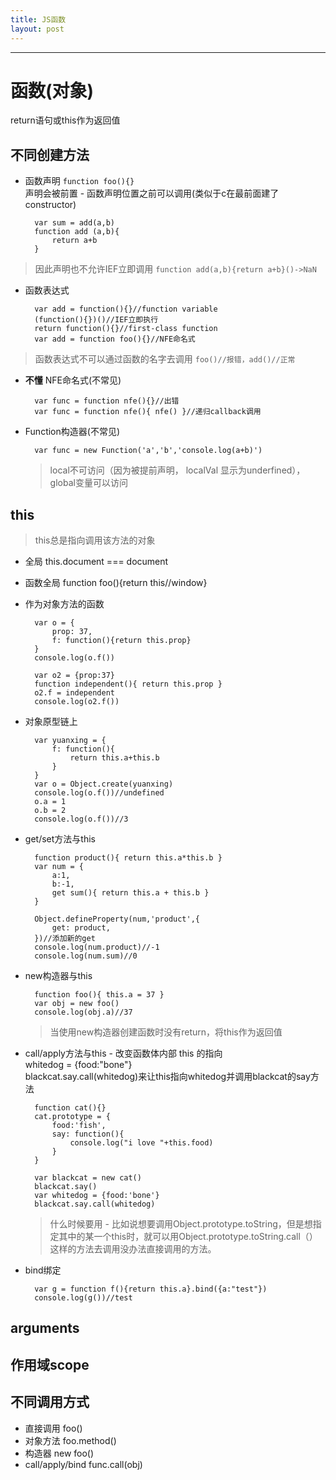 ```yaml
---
title: JS函数
layout: post
---
```

---
# 函数(对象)

return语句或this作为返回值
## 不同创建方法
* 函数声明 `function foo(){}`  
声明会被前置 - 函数声明位置之前可以调用(类似于c在最前面建了constructor)
		
		var sum = add(a,b)
		function add (a,b){
			return a+b		
		} 
 
> 因此声明也不允许IEF立即调用 `function add(a,b){return a+b}()->NaN`  

* 函数表达式  

		var add = function(){}//function variable
		(function(){})()//IEF立即执行
		return function(){}//first-class function
		var add = function foo(){}//NFE命名式 

> 函数表达式不可以通过函数的名字去调用 `foo()//报错，add()//正常`

* **不懂** NFE命名式(不常见)  

		var func = function nfe(){}//出错
		var func = function nfe(){ nfe() }//递归callback调用

* Function构造器(不常见)  

		var func = new Function('a','b','console.log(a+b)')
		
  > local不可访问（因为被提前声明， localVal 显示为underfined），global变量可以访问  
 
## this
> this总是指向调用该方法的对象  

* 全局 this.document === document  
* 函数全局 function foo(){return this//window}  
* 作为对象方法的函数  

		var o = {
			prop: 37,
			f: function(){return this.prop}
		}
		console.log(o.f())

		var o2 = {prop:37}
		function independent(){ return this.prop }
		o2.f = independent
		console.log(o2.f())

* 对象原型链上  

		var yuanxing = {
			f: function(){
				return this.a+this.b
			}
		}		
		var o = Object.create(yuanxing)
		console.log(o.f())//undefined
		o.a = 1
		o.b = 2
		console.log(o.f())//3

* get/set方法与this  

		function product(){ return this.a*this.b }
		var num = { 
			a:1, 
			b:-1,
			get sum(){ return this.a + this.b }
		}

		Object.defineProperty(num,'product',{
			get: product,
		})//添加新的get
		console.log(num.product)//-1
		console.log(num.sum)//0

* new构造器与this  

		function foo(){ this.a = 37 }
		var obj = new foo()
		console.log(obj.a)//37 

  > 当使用new构造器创建函数时没有return，将this作为返回值  

* call/apply方法与this - 改变函数体内部 this 的指向  
  whitedog = {food:"bone"}   
  blackcat.say.call(whitedog)来让this指向whitedog并调用blackcat的say方法  

		function cat(){}
		cat.prototype = {
			food:'fish',
			say: function(){
				console.log("i love "+this.food)
			}
		}

		var blackcat = new cat()
		blackcat.say()
		var whitedog = {food:'bone'}
		blackcat.say.call(whitedog)

  > 什么时候要用 - 比如说想要调用Object.prototype.toString，但是想指定其中的某一个this时，就可以用Object.prototype.toString.call（）这样的方法去调用没办法直接调用的方法。  

* bind绑定  

		var g = function f(){return this.a}.bind({a:"test"})
		console.log(g())//test


## arguments

## 作用域scope

## 不同调用方式
* 直接调用 foo()  
* 对象方法 foo.method()  
* 构造器   new foo()  
* call/apply/bind func.call(obj)  


